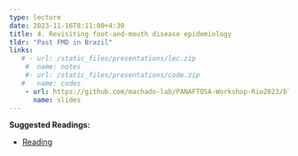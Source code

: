 ```yaml
---
type: lecture
date: 2023-11-16T8:11:00+4:30
title: 4. Revisiting foot-and-mouth disease epidemiology
tldr: "Past FMD in Brazil"
links: 
   # - url: /static_files/presentations/lec.zip
    #  name: notes
    #- url: /static_files/presentations/code.zip
   #   name: codes
    - url: https://github.com/machado-lab/PANAFTOSA-Workshop-Rio2023/blob/main/static_files/lectures/3_MHASpread_workshop_revisiting_FMD_epidemiology.pdf
      name: slides
---
```

**Suggested Readings:**
- [Reading](https://www.biorxiv.org/content/10.1101/2022.05.22.492961v1?rss=1)